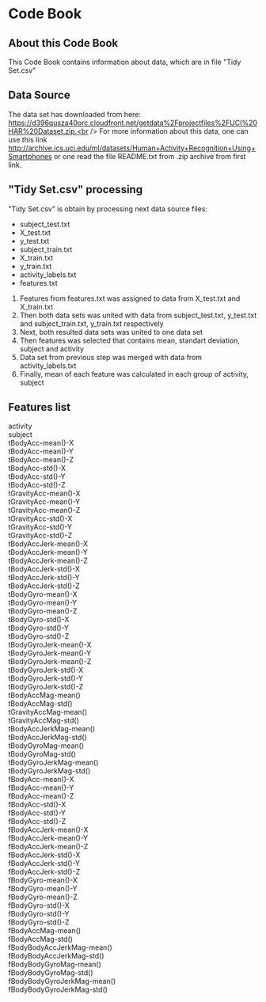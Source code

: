 # Code Book
## About this Code Book
This Code Book contains information about data, which are in file "Tidy Set.csv"
## Data Source
The data set has downloaded from here: https://d396qusza40orc.cloudfront.net/getdata%2Fprojectfiles%2FUCI%20HAR%20Dataset.zip.<br />
For more information about this data, one can use this link http://archive.ics.uci.edu/ml/datasets/Human+Activity+Recognition+Using+Smartphones
or one read the file README.txt from .zip archive from first link.
## "Tidy Set.csv" processing
"Tidy Set.csv" is obtain by processing next data source files:
* subject_test.txt
* X_test.txt
* y_test.txt
* subject_train.txt
* X_train.txt
* y_train.txt
* activity_labels.txt
* features.txt

1. Features from features.txt was assigned to data from X_test.txt and X_train.txt
2. Then both data sets was united with data from subject_test.txt, y_test.txt and subject_train.txt, y_train.txt respectively
3. Next, both resulted data sets was united to one data set
4. Then features was selected that contains mean, standart deviation, subject and activity
5. Data set from previous step was merged with data from activity_labels.txt
6. Finally, mean of each feature was calculated in each group of activity, subject

## Features list
activity<br />
subject<br />
tBodyAcc-mean()-X<br />
tBodyAcc-mean()-Y<br />
tBodyAcc-mean()-Z<br />
tBodyAcc-std()-X<br />
tBodyAcc-std()-Y<br />
tBodyAcc-std()-Z<br />
tGravityAcc-mean()-X<br />
tGravityAcc-mean()-Y<br />
tGravityAcc-mean()-Z<br />
tGravityAcc-std()-X<br />
tGravityAcc-std()-Y<br />
tGravityAcc-std()-Z<br />
tBodyAccJerk-mean()-X<br />
tBodyAccJerk-mean()-Y<br />
tBodyAccJerk-mean()-Z<br />
tBodyAccJerk-std()-X<br />
tBodyAccJerk-std()-Y<br />
tBodyAccJerk-std()-Z<br />
tBodyGyro-mean()-X<br />
tBodyGyro-mean()-Y<br />
tBodyGyro-mean()-Z<br />
tBodyGyro-std()-X<br />
tBodyGyro-std()-Y<br />
tBodyGyro-std()-Z<br />
tBodyGyroJerk-mean()-X<br />
tBodyGyroJerk-mean()-Y<br />
tBodyGyroJerk-mean()-Z<br />
tBodyGyroJerk-std()-X<br />
tBodyGyroJerk-std()-Y<br />
tBodyGyroJerk-std()-Z<br />
tBodyAccMag-mean()<br />
tBodyAccMag-std()<br />
tGravityAccMag-mean()<br />
tGravityAccMag-std()<br />
tBodyAccJerkMag-mean()<br />
tBodyAccJerkMag-std()<br />
tBodyGyroMag-mean()<br />
tBodyGyroMag-std()<br />
tBodyGyroJerkMag-mean()<br />
tBodyGyroJerkMag-std()<br />
fBodyAcc-mean()-X<br />
fBodyAcc-mean()-Y<br />
fBodyAcc-mean()-Z<br />
fBodyAcc-std()-X<br />
fBodyAcc-std()-Y<br />
fBodyAcc-std()-Z<br />
fBodyAccJerk-mean()-X<br />
fBodyAccJerk-mean()-Y<br />
fBodyAccJerk-mean()-Z<br />
fBodyAccJerk-std()-X<br />
fBodyAccJerk-std()-Y<br />
fBodyAccJerk-std()-Z<br />
fBodyGyro-mean()-X<br />
fBodyGyro-mean()-Y<br />
fBodyGyro-mean()-Z<br />
fBodyGyro-std()-X<br />
fBodyGyro-std()-Y<br />
fBodyGyro-std()-Z<br />
fBodyAccMag-mean()<br />
fBodyAccMag-std()<br />
fBodyBodyAccJerkMag-mean()<br />
fBodyBodyAccJerkMag-std()<br />
fBodyBodyGyroMag-mean()<br />
fBodyBodyGyroMag-std()<br />
fBodyBodyGyroJerkMag-mean()<br />
fBodyBodyGyroJerkMag-std()<br />